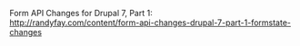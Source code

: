 Form API Changes for Drupal 7, Part 1:    
http://randyfay.com/content/form-api-changes-drupal-7-part-1-formstate-changes